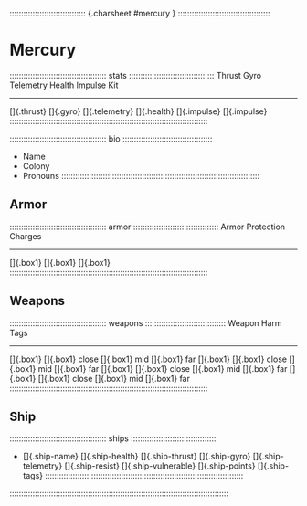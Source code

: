 ::::::::::::::::::::::::::::::::: {.charsheet #mercury } ::::::::::::::::::::::::::::::::::::::::
# Mercury

:::::::::::::::::::::::::::::::::::::::::: stats :::::::::::::::::::::::::::::::::::::
 Thrust       Gyro      Telemetry      Health      Impulse      Kit
--------     ------    -----------    --------    ---------    -----
 []{.thrust} []{.gyro} []{.telemetry} []{.health} []{.impulse} []{.impulse}
::::::::::::::::::::::::::::::::::::::::::::::::::::::::::::::::::::::::::::::::::::::

:::::::::::::::::::::::::::::::::::::::::: bio :::::::::::::::::::::::::::::::::::::::
- Name
- Colony
- Pronouns
::::::::::::::::::::::::::::::::::::::::::::::::::::::::::::::::::::::::::::::::::::::

## Armor

:::::::::::::::::::::::::::::::::::::::::: armor :::::::::::::::::::::::::::::::::::::
Armor                           Protection                        Charges
-------------                   --------------------------------- ----------------------
[]{.box1}
[]{.box1}
[]{.box1}
::::::::::::::::::::::::::::::::::::::::::::::::::::::::::::::::::::::::::::::::::::::

## Weapons

:::::::::::::::::::::::::::::::::::::::::: weapons :::::::::::::::::::::::::::::::::::
Weapon                                                                   Harm    Tags
---------------           ---             ---           ---             ------   -------
[]{.box1}                 []{.box1} close []{.box1} mid []{.box1} far
[]{.box1}                 []{.box1} close []{.box1} mid []{.box1} far
[]{.box1}                 []{.box1} close []{.box1} mid []{.box1} far
[]{.box1}                 []{.box1} close []{.box1} mid []{.box1} far
::::::::::::::::::::::::::::::::::::::::::::::::::::::::::::::::::::::::::::::::::::::

## Ship

:::::::::::::::::::::::::::::::::::::::::: ships :::::::::::::::::::::::::::::::::::::
- []{.ship-name} []{.ship-health}
  <span class="ship-attrs">[]{.ship-thrust} []{.ship-gyro} []{.ship-telemetry}</span>
  []{.ship-resist} []{.ship-vulnerable}
  []{.ship-points}
  []{.ship-tags}
::::::::::::::::::::::::::::::::::::::::::::::::::::::::::::::::::::::::::::::::::::::

:::::::::::::::::::::::::::::::::::::::::::::::::::::::::::::::::::::::::::::::::::::::::::::::

